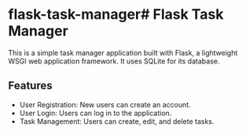 # flask-task-manager# Flask Task Manager

This is a simple task manager application built with Flask, a lightweight WSGI web application framework. It uses SQLite for its database.

## Features

- User Registration: New users can create an account.
- User Login: Users can log in to the application.
- Task Management: Users can create, edit, and delete tasks.

